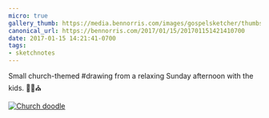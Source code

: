 ```yaml
---
micro: true
gallery_thumb: https://media.bennorris.com/images/gospelsketcher/thumbs/religious-sketches-circle.jpg
canonical_url: https://bennorris.com/2017/01/15/201701151421410700
date: 2017-01-15 14:21:41-0700
tags:
- sketchnotes
---
```


Small church-themed #drawing from a relaxing Sunday afternoon with the kids. ✍🏼⛪️

[![Church doodle](https://media.bennorris.com/images/gospelsketcher/general/religious-sketches-circle.jpg)](https://media.bennorris.com/images/gospelsketcher/general/religious-sketches-circle.jpg)